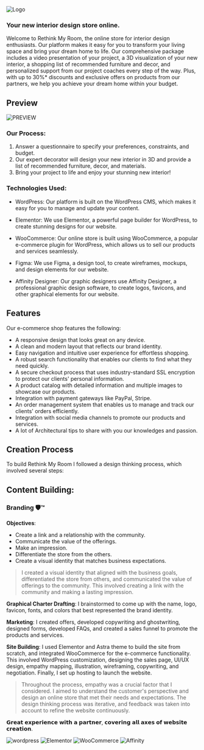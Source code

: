 ![Logo](https://github.com/z-bj/Rethink-my-Room/commit/422dd30b5e7ae962dc2fadf6370d674a00d3384e)
### Your new interior design store online.

Welcome to Rethink My Room, the online store for interior design enthusiasts. Our platform makes it easy for you to transform your living space and bring your dream home to life. Our comprehensive package includes a video presentation of your project, a 3D visualization of your new interior, a shopping list of recommended furniture and decor, and personalized support from our project coaches every step of the way. Plus, with up to 30%* discounts and exclusive offers on products from our partners, we help you achieve your dream home within your budget.


## Preview

![PREVIEW](https://github.com/BjzArchi/RethinkMyRoom/blob/master/RMR.gif)



### Our Process:

1.  Answer a questionnaire to specify your preferences, constraints, and budget.
2.  Our expert decorator will design your new interior in 3D and provide a list of recommended furniture, decor, and materials.
3.  Bring your project to life and enjoy your stunning new interior!


### Technologies Used:

-   WordPress: Our platform is built on the WordPress CMS, which makes it easy for you to manage and update your content.
    
-   Elementor: We use Elementor, a powerful page builder for WordPress, to create stunning designs for our website.
    
-   WooCommerce: Our online store is built using WooCommerce, a popular e-commerce plugin for WordPress, which allows us to sell our products and services seamlessly.
    
-   Figma: We use Figma, a design tool, to create wireframes, mockups, and design elements for our website.
    
-   Affinity Designer: Our graphic designers use Affinity Designer, a professional graphic design software, to create logos, favicons, and other graphical elements for our website.


## Features

Our e-commerce shop features the following:

-   A responsive design that looks great on any device.
-   A clean and modern layout that reflects our brand identity.
-   Easy navigation and intuitive user experience for effortless shopping.
-   A robust search functionality that enables our clients to find what they need quickly.
-   A secure checkout process that uses industry-standard SSL encryption to protect our clients' personal information.
-   A product catalog with detailed information and multiple images to showcase our products.
-   Integration with payment gateways like PayPal, Stripe.
-   An order management system that enables us to manage and track our clients' orders efficiently.
-   Integration with social media channels to promote our products and services.
-   A lot of Architectural tips to share with you our knowledges and passion. 


## Creation Process

To build Rethink My Room I followed a design thinking process, which involved several steps:

## Content Building: 

### Branding 🛡™

**Objectives**:

-  Create a link and a relationship with the community.
-  Communicate the value of the offerings.
-  Make an impression.
-  Differentiate the store from the others.
-  Create a visual identity that matches business expectations.

> I created a visual identity that aligned with the business goals, differentiated the store from others, and communicated the value of offerings to the community. This involved creating a link with the community and making a lasting impression.


**Graphical Charter Drafting**: I brainstormed to come up with the name, logo, favicon, fonts, and colors that best represented the brand identity.

**Marketing**: I created offers, developed copywriting and ghostwriting, designed forms, developed FAQs, and created a sales funnel to promote the products and services.

**Site Building**: I used Elementor and Astra theme to build the site from scratch, and integrated WooCommerce for the e-commerce functionality. This involved WordPress customization, designing the sales page, UI/UX design, empathy mapping, illustration, wireframing, copywriting, and negotiation. Finally, I set up hosting to launch the website.

 
> Throughout the process, empathy was a crucial factor that I considered. I aimed to understand the customer's perspective and design an online store that met their needs and expectations. The design thinking process was iterative, and feedback was taken into account to refine the website continuously.
    
𝗚𝗿𝗲𝗮𝘁 𝗲𝘅𝗽𝗲𝗿𝗶𝗲𝗻𝗰𝗲 𝘄𝗶𝘁𝗵 𝗮 𝗽𝗮𝗿𝘁𝗻𝗲𝗿, 𝗰𝗼𝘃𝗲𝗿𝗶𝗻𝗴 𝗮𝗹𝗹 𝗮𝘅𝗲𝘀 𝗼𝗳 𝘄𝗲𝗯𝘀𝗶𝘁𝗲 𝗰𝗿𝗲𝗮𝘁𝗶𝗼𝗻.


![wordpress](https://img.shields.io/badge/WordPress-21759B.svg?style=for-the-badge&logo=WordPress&logoColor=white)
![Elementor](https://img.shields.io/badge/Elementor-92003B.svg?style=for-the-badge&logo=Elementor&logoColor=white)
![WooCommerce](https://img.shields.io/badge/Woo-96588A.svg?style=for-the-badge&logo=Woo&logoColor=white)
![Affinity](https://img.shields.io/badge/Affinity%20Designer-1B72BE.svg?style=for-the-badge&logo=Affinity-Designer&logoColor=white)



